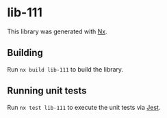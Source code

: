 # lib-111

This library was generated with [Nx](https://nx.dev).

## Building

Run `nx build lib-111` to build the library.

## Running unit tests

Run `nx test lib-111` to execute the unit tests via [Jest](https://jestjs.io).
